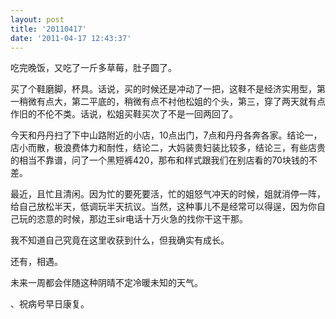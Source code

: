 ```yaml
---
layout: post
title: '20110417'
date: '2011-04-17 12:43:37'
---
```



 吃完晚饭，又吃了一斤多草莓，肚子圆了。

 买了个鞋磨脚，杯具。话说，买的时候还是冲动了一把，这鞋不是经济实用型，第一稍微有点大，第二平底的，稍微有点不衬他松姐的个头，第三，穿了两天就有点作旧的不伦不类。话说，松姐买鞋买次了不是一回两回了。

 今天和丹丹扫了下中山路附近的小店，10点出门，7点和丹丹各奔各家。结论一，店小而散，极浪费体力和耐性，结论二，大妈装贵妇装比较多，结论三，有些店贵的相当不靠谱，问了一个黑短裤420，那布和样式跟我们在别店看的70块钱的不差。

 最近，且忙且清闲。因为忙的要死要活，忙的姐怒气冲天的时候，姐就消停一阵，给自己放松半天，低调玩半天抗议。当然，这种事儿不是经常可以得逞，因为你自己玩的恣意的时候，那边王sir电话十万火急的找你干这干那。

 我不知道自己究竟在这里收获到什么，但我确实有成长。

 还有，相遇。

 未来一周都会伴随这种阴晴不定冷暖未知的天气。

、祝病号早日康复。


